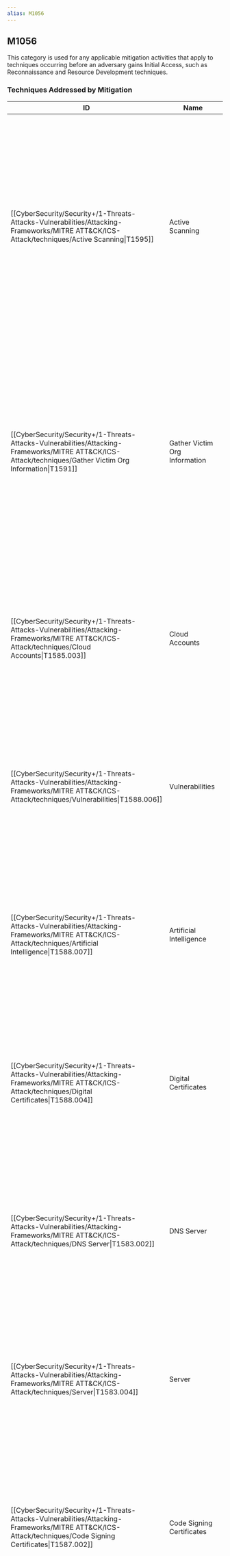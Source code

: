 ```yaml
---
alias: M1056
---
```


## M1056

This category is used for any applicable mitigation activities that apply to techniques occurring before an adversary gains Initial Access, such as Reconnaissance and Resource Development techniques.


### Techniques Addressed by Mitigation

| ID | Name | Description |
| --- | --- | --- |
| [[CyberSecurity/Security+/1-Threats-Attacks-Vulnerabilities/Attacking-Frameworks/MITRE ATT&CK/ICS-Attack/techniques/Active Scanning\|T1595]] | Active Scanning | This technique cannot be easily mitigated with preventive controls since it is based on behaviors performed outside of the scope of enterprise defenses and controls. Efforts should focus on minimizing the amount and sensitivity of data available to external parties. |
| [[CyberSecurity/Security+/1-Threats-Attacks-Vulnerabilities/Attacking-Frameworks/MITRE ATT&CK/ICS-Attack/techniques/Gather Victim Org Information\|T1591]] | Gather Victim Org Information | This technique cannot be easily mitigated with preventive controls since it is based on behaviors performed outside of the scope of enterprise defenses and controls. Efforts should focus on minimizing the amount and sensitivity of data available to external parties. |
| [[CyberSecurity/Security+/1-Threats-Attacks-Vulnerabilities/Attacking-Frameworks/MITRE ATT&CK/ICS-Attack/techniques/Cloud Accounts\|T1585.003]] | Cloud Accounts | This technique cannot be easily mitigated with preventive controls since it is based on behaviors performed outside of the scope of enterprise defenses and controls.  |
| [[CyberSecurity/Security+/1-Threats-Attacks-Vulnerabilities/Attacking-Frameworks/MITRE ATT&CK/ICS-Attack/techniques/Vulnerabilities\|T1588.006]] | Vulnerabilities | This technique cannot be easily mitigated with preventive controls since it is based on behaviors performed outside of the scope of enterprise defenses and controls. |
| [[CyberSecurity/Security+/1-Threats-Attacks-Vulnerabilities/Attacking-Frameworks/MITRE ATT&CK/ICS-Attack/techniques/Artificial Intelligence\|T1588.007]] | Artificial Intelligence | This technique cannot be easily mitigated with preventive controls since it is based on behaviors performed outside of the scope of enterprise defenses and controls. |
| [[CyberSecurity/Security+/1-Threats-Attacks-Vulnerabilities/Attacking-Frameworks/MITRE ATT&CK/ICS-Attack/techniques/Digital Certificates\|T1588.004]] | Digital Certificates | This technique cannot be easily mitigated with preventive controls since it is based on behaviors performed outside of the scope of enterprise defenses and controls. |
| [[CyberSecurity/Security+/1-Threats-Attacks-Vulnerabilities/Attacking-Frameworks/MITRE ATT&CK/ICS-Attack/techniques/DNS Server\|T1583.002]] | DNS Server | This technique cannot be easily mitigated with preventive controls since it is based on behaviors performed outside of the scope of enterprise defenses and controls. |
| [[CyberSecurity/Security+/1-Threats-Attacks-Vulnerabilities/Attacking-Frameworks/MITRE ATT&CK/ICS-Attack/techniques/Server\|T1583.004]] | Server | This technique cannot be easily mitigated with preventive controls since it is based on behaviors performed outside of the scope of enterprise defenses and controls. |
| [[CyberSecurity/Security+/1-Threats-Attacks-Vulnerabilities/Attacking-Frameworks/MITRE ATT&CK/ICS-Attack/techniques/Code Signing Certificates\|T1587.002]] | Code Signing Certificates | This technique cannot be easily mitigated with preventive controls since it is based on behaviors performed outside of the scope of enterprise defenses and controls. |
| [[CyberSecurity/Security+/1-Threats-Attacks-Vulnerabilities/Attacking-Frameworks/MITRE ATT&CK/ICS-Attack/techniques/Network Security Appliances\|T1590.006]] | Network Security Appliances | This technique cannot be easily mitigated with preventive controls since it is based on behaviors performed outside of the scope of enterprise defenses and controls. Efforts should focus on minimizing the amount and sensitivity of data available to external parties. |
| [[CyberSecurity/Security+/1-Threats-Attacks-Vulnerabilities/Attacking-Frameworks/MITRE ATT&CK/ICS-Attack/techniques/Network Trust Dependencies\|T1590.003]] | Network Trust Dependencies | This technique cannot be easily mitigated with preventive controls since it is based on behaviors performed outside of the scope of enterprise defenses and controls. Efforts should focus on minimizing the amount and sensitivity of data available to external parties. |
| [[CyberSecurity/Security+/1-Threats-Attacks-Vulnerabilities/Attacking-Frameworks/MITRE ATT&CK/ICS-Attack/techniques/DNS／Passive DNS\|T1596.001]] | DNS／Passive DNS | This technique cannot be easily mitigated with preventive controls since it is based on behaviors performed outside of the scope of enterprise defenses and controls. Efforts should focus on minimizing the amount and sensitivity of data available to external parties. |
| [[CyberSecurity/Security+/1-Threats-Attacks-Vulnerabilities/Attacking-Frameworks/MITRE ATT&CK/ICS-Attack/techniques/Develop Capabilities\|T1587]] | Develop Capabilities | This technique cannot be easily mitigated with preventive controls since it is based on behaviors performed outside of the scope of enterprise defenses and controls. |
| [[CyberSecurity/Security+/1-Threats-Attacks-Vulnerabilities/Attacking-Frameworks/MITRE ATT&CK/ICS-Attack/techniques/Server\|T1584.004]] | Server | This technique cannot be easily mitigated with preventive controls since it is based on behaviors performed outside of the scope of enterprise defenses and controls. |
| [[CyberSecurity/Security+/1-Threats-Attacks-Vulnerabilities/Attacking-Frameworks/MITRE ATT&CK/ICS-Attack/techniques/Credentials\|T1589.001]] | Credentials | This technique cannot be easily mitigated with preventive controls since it is based on behaviors performed outside of the scope of enterprise defenses and controls. Efforts should focus on minimizing the amount and sensitivity of data available to external parties. |
| [[CyberSecurity/Security+/1-Threats-Attacks-Vulnerabilities/Attacking-Frameworks/MITRE ATT&CK/ICS-Attack/techniques/Software\|T1592.002]] | Software | This technique cannot be easily mitigated with preventive controls since it is based on behaviors performed outside of the scope of enterprise defenses and controls. Efforts should focus on minimizing the amount and sensitivity of data available to external parties. |
| [[CyberSecurity/Security+/1-Threats-Attacks-Vulnerabilities/Attacking-Frameworks/MITRE ATT&CK/ICS-Attack/techniques/Tool\|T1588.002]] | Tool | This technique cannot be easily mitigated with preventive controls since it is based on behaviors performed outside of the scope of enterprise defenses and controls. |
| [[CyberSecurity/Security+/1-Threats-Attacks-Vulnerabilities/Attacking-Frameworks/MITRE ATT&CK/ICS-Attack/techniques/Domains\|T1584.001]] | Domains | This technique cannot be easily mitigated with preventive controls since it is based on behaviors performed outside of the scope of enterprise defenses and controls. |
| [[CyberSecurity/Security+/1-Threats-Attacks-Vulnerabilities/Attacking-Frameworks/MITRE ATT&CK/ICS-Attack/techniques/Wordlist Scanning\|T1595.003]] | Wordlist Scanning | This technique cannot be easily mitigated with preventive controls since it is based on behaviors performed outside of the scope of enterprise defenses and controls. Efforts should focus on minimizing the amount and sensitivity of data available to external parties. |
| [[CyberSecurity/Security+/1-Threats-Attacks-Vulnerabilities/Attacking-Frameworks/MITRE ATT&CK/ICS-Attack/techniques/Serverless\|T1584.007]] | Serverless | This technique cannot be easily mitigated with preventive controls since it is based on behaviors performed outside of the scope of enterprise defenses and controls.  |
| [[CyberSecurity/Security+/1-Threats-Attacks-Vulnerabilities/Attacking-Frameworks/MITRE ATT&CK/ICS-Attack/techniques/Identify Business Tempo\|T1591.003]] | Identify Business Tempo | This technique cannot be easily mitigated with preventive controls since it is based on behaviors performed outside of the scope of enterprise defenses and controls. Efforts should focus on minimizing the amount and sensitivity of data available to external parties. |
| [[CyberSecurity/Security+/1-Threats-Attacks-Vulnerabilities/Attacking-Frameworks/MITRE ATT&CK/ICS-Attack/techniques/Code Signing Certificates\|T1588.003]] | Code Signing Certificates | This technique cannot be easily mitigated with preventive controls since it is based on behaviors performed outside of the scope of enterprise defenses and controls. |
| [[CyberSecurity/Security+/1-Threats-Attacks-Vulnerabilities/Attacking-Frameworks/MITRE ATT&CK/ICS-Attack/techniques/Gather Victim Identity Information\|T1589]] | Gather Victim Identity Information | This technique cannot be easily mitigated with preventive controls since it is based on behaviors performed outside of the scope of enterprise defenses and controls. Efforts should focus on minimizing the amount and sensitivity of data available to external parties. |
| [[CyberSecurity/Security+/1-Threats-Attacks-Vulnerabilities/Attacking-Frameworks/MITRE ATT&CK/ICS-Attack/techniques/Search Open Technical Databases\|T1596]] | Search Open Technical Databases | This technique cannot be easily mitigated with preventive controls since it is based on behaviors performed outside of the scope of enterprise defenses and controls. Efforts should focus on minimizing the amount and sensitivity of data available to external parties. |
| [[CyberSecurity/Security+/1-Threats-Attacks-Vulnerabilities/Attacking-Frameworks/MITRE ATT&CK/ICS-Attack/techniques/Establish Accounts\|T1585]] | Establish Accounts | This technique cannot be easily mitigated with preventive controls since it is based on behaviors performed outside of the scope of enterprise defenses and controls. |
| [[CyberSecurity/Security+/1-Threats-Attacks-Vulnerabilities/Attacking-Frameworks/MITRE ATT&CK/ICS-Attack/techniques/IP Addresses\|T1590.005]] | IP Addresses | This technique cannot be easily mitigated with preventive controls since it is based on behaviors performed outside of the scope of enterprise defenses and controls. Efforts should focus on minimizing the amount and sensitivity of data available to external parties. |
| [[CyberSecurity/Security+/1-Threats-Attacks-Vulnerabilities/Attacking-Frameworks/MITRE ATT&CK/ICS-Attack/techniques/Social Media Accounts\|T1586.001]] | Social Media Accounts | This technique cannot be easily mitigated with preventive controls since it is based on behaviors performed outside of the scope of enterprise defenses and controls. |
| [[CyberSecurity/Security+/1-Threats-Attacks-Vulnerabilities/Attacking-Frameworks/MITRE ATT&CK/ICS-Attack/techniques/Employee Names\|T1589.003]] | Employee Names | This technique cannot be easily mitigated with preventive controls since it is based on behaviors performed outside of the scope of enterprise defenses and controls. Efforts should focus on minimizing the amount and sensitivity of data available to external parties. |
| [[CyberSecurity/Security+/1-Threats-Attacks-Vulnerabilities/Attacking-Frameworks/MITRE ATT&CK/ICS-Attack/techniques/Search Victim-Owned Websites\|T1594]] | Search Victim-Owned Websites | This technique cannot be easily mitigated with preventive controls since it is based on behaviors performed outside of the scope of enterprise defenses and controls. Efforts should focus on minimizing the amount and sensitivity of data available to external parties. |
| [[CyberSecurity/Security+/1-Threats-Attacks-Vulnerabilities/Attacking-Frameworks/MITRE ATT&CK/ICS-Attack/techniques/SEO Poisoning\|T1608.006]] | SEO Poisoning | This technique cannot be easily mitigated with preventive controls since it is based on behaviors performed outside of the scope of enterprise defenses and controls. |
| [[CyberSecurity/Security+/1-Threats-Attacks-Vulnerabilities/Attacking-Frameworks/MITRE ATT&CK/ICS-Attack/techniques/Digital Certificates\|T1587.003]] | Digital Certificates | This technique cannot be easily mitigated with preventive controls since it is based on behaviors performed outside of the scope of enterprise defenses and controls. |
| [[CyberSecurity/Security+/1-Threats-Attacks-Vulnerabilities/Attacking-Frameworks/MITRE ATT&CK/ICS-Attack/techniques/Threat Intel Vendors\|T1597.001]] | Threat Intel Vendors | This technique cannot be easily mitigated with preventive controls since it is based on behaviors performed outside of the scope of enterprise defenses and controls. Efforts should focus on minimizing the amount and sensitivity of data available to external parties. |
| [[CyberSecurity/Security+/1-Threats-Attacks-Vulnerabilities/Attacking-Frameworks/MITRE ATT&CK/ICS-Attack/techniques/Social Media Accounts\|T1585.001]] | Social Media Accounts | This technique cannot be easily mitigated with preventive controls since it is based on behaviors performed outside of the scope of enterprise defenses and controls. |
| [[CyberSecurity/Security+/1-Threats-Attacks-Vulnerabilities/Attacking-Frameworks/MITRE ATT&CK/ICS-Attack/techniques/Email Addresses\|T1589.002]] | Email Addresses | This technique cannot be easily mitigated with preventive controls since it is based on behaviors performed outside of the scope of enterprise defenses and controls. Efforts should focus on minimizing the amount and sensitivity of data available to external parties. |
| [[CyberSecurity/Security+/1-Threats-Attacks-Vulnerabilities/Attacking-Frameworks/MITRE ATT&CK/ICS-Attack/techniques/Search Engines\|T1593.002]] | Search Engines | This technique cannot be easily mitigated with preventive controls since it is based on behaviors performed outside of the scope of enterprise defenses and controls. Efforts should focus on minimizing the amount and sensitivity of data available to external parties. |
| [[CyberSecurity/Security+/1-Threats-Attacks-Vulnerabilities/Attacking-Frameworks/MITRE ATT&CK/ICS-Attack/techniques/Serverless\|T1583.007]] | Serverless | This technique cannot be easily mitigated with preventive controls since it is based on behaviors performed outside of the scope of enterprise defenses and controls.  |
| [[CyberSecurity/Security+/1-Threats-Attacks-Vulnerabilities/Attacking-Frameworks/MITRE ATT&CK/ICS-Attack/techniques/Malware\|T1587.001]] | Malware | This technique cannot be easily mitigated with preventive controls since it is based on behaviors performed outside of the scope of enterprise defenses and controls. |
| [[CyberSecurity/Security+/1-Threats-Attacks-Vulnerabilities/Attacking-Frameworks/MITRE ATT&CK/ICS-Attack/techniques/Upload Malware\|T1608.001]] | Upload Malware | This technique cannot be easily mitigated with preventive controls since it is based on behaviors performed outside of the scope of enterprise defenses and controls. |
| [[CyberSecurity/Security+/1-Threats-Attacks-Vulnerabilities/Attacking-Frameworks/MITRE ATT&CK/ICS-Attack/techniques/Email Accounts\|T1586.002]] | Email Accounts | This technique cannot be easily mitigated with preventive controls since it is based on behaviors performed outside of the scope of enterprise defenses and controls. |
| [[CyberSecurity/Security+/1-Threats-Attacks-Vulnerabilities/Attacking-Frameworks/MITRE ATT&CK/ICS-Attack/techniques/Gather Victim Network Information\|T1590]] | Gather Victim Network Information | This technique cannot be easily mitigated with preventive controls since it is based on behaviors performed outside of the scope of enterprise defenses and controls. Efforts should focus on minimizing the amount and sensitivity of data available to external parties. |
| [[CyberSecurity/Security+/1-Threats-Attacks-Vulnerabilities/Attacking-Frameworks/MITRE ATT&CK/ICS-Attack/techniques/Drive-by Target\|T1608.004]] | Drive-by Target | This technique cannot be easily mitigated with preventive controls since it is based on behaviors performed outside of the scope of enterprise defenses and controls. |
| [[CyberSecurity/Security+/1-Threats-Attacks-Vulnerabilities/Attacking-Frameworks/MITRE ATT&CK/ICS-Attack/techniques/Botnet\|T1583.005]] | Botnet | This technique cannot be easily mitigated with preventive controls since it is based on behaviors performed outside of the scope of enterprise defenses and controls. |
| [[CyberSecurity/Security+/1-Threats-Attacks-Vulnerabilities/Attacking-Frameworks/MITRE ATT&CK/ICS-Attack/techniques/CDNs\|T1596.004]] | CDNs | This technique cannot be easily mitigated with preventive controls since it is based on behaviors performed outside of the scope of enterprise defenses and controls. Efforts should focus on minimizing the amount and sensitivity of data available to external parties. |
| [[CyberSecurity/Security+/1-Threats-Attacks-Vulnerabilities/Attacking-Frameworks/MITRE ATT&CK/ICS-Attack/techniques/Search Closed Sources\|T1597]] | Search Closed Sources | This technique cannot be easily mitigated with preventive controls since it is based on behaviors performed outside of the scope of enterprise defenses and controls. Efforts should focus on minimizing the amount and sensitivity of data available to external parties. |
| [[CyberSecurity/Security+/1-Threats-Attacks-Vulnerabilities/Attacking-Frameworks/MITRE ATT&CK/ICS-Attack/techniques/Determine Physical Locations\|T1591.001]] | Determine Physical Locations | This technique cannot be easily mitigated with preventive controls since it is based on behaviors performed outside of the scope of enterprise defenses and controls. Efforts should focus on minimizing the amount and sensitivity of data available to external parties. |
| [[CyberSecurity/Security+/1-Threats-Attacks-Vulnerabilities/Attacking-Frameworks/MITRE ATT&CK/ICS-Attack/techniques/Web Services\|T1583.006]] | Web Services | This technique cannot be easily mitigated with preventive controls since it is based on behaviors performed outside of the scope of enterprise defenses and controls. |
| [[CyberSecurity/Security+/1-Threats-Attacks-Vulnerabilities/Attacking-Frameworks/MITRE ATT&CK/ICS-Attack/techniques/Botnet\|T1584.005]] | Botnet | This technique cannot be easily mitigated with preventive controls since it is based on behaviors performed outside of the scope of enterprise defenses and controls. |
| [[CyberSecurity/Security+/1-Threats-Attacks-Vulnerabilities/Attacking-Frameworks/MITRE ATT&CK/ICS-Attack/techniques/Scanning IP Blocks\|T1595.001]] | Scanning IP Blocks | This technique cannot be easily mitigated with preventive controls since it is based on behaviors performed outside of the scope of enterprise defenses and controls. Efforts should focus on minimizing the amount and sensitivity of data available to external parties. |
| [[CyberSecurity/Security+/1-Threats-Attacks-Vulnerabilities/Attacking-Frameworks/MITRE ATT&CK/ICS-Attack/techniques/Virtual Private Server\|T1584.003]] | Virtual Private Server | This technique cannot be easily mitigated with preventive controls since it is based on behaviors performed outside of the scope of enterprise defenses and controls. |
| [[CyberSecurity/Security+/1-Threats-Attacks-Vulnerabilities/Attacking-Frameworks/MITRE ATT&CK/ICS-Attack/techniques/Purchase Technical Data\|T1597.002]] | Purchase Technical Data | This technique cannot be easily mitigated with preventive controls since it is based on behaviors performed outside of the scope of enterprise defenses and controls. Efforts should focus on minimizing the amount and sensitivity of data available to external parties. |
| [[CyberSecurity/Security+/1-Threats-Attacks-Vulnerabilities/Attacking-Frameworks/MITRE ATT&CK/ICS-Attack/techniques/Client Configurations\|T1592.004]] | Client Configurations | This technique cannot be easily mitigated with preventive controls since it is based on behaviors performed outside of the scope of enterprise defenses and controls. Efforts should focus on minimizing the amount and sensitivity of data available to external parties. |
| [[CyberSecurity/Security+/1-Threats-Attacks-Vulnerabilities/Attacking-Frameworks/MITRE ATT&CK/ICS-Attack/techniques/Gather Victim Host Information\|T1592]] | Gather Victim Host Information | This technique cannot be easily mitigated with preventive controls since it is based on behaviors performed outside of the scope of enterprise defenses and controls. Efforts should focus on minimizing the amount and sensitivity of data available to external parties. |
| [[CyberSecurity/Security+/1-Threats-Attacks-Vulnerabilities/Attacking-Frameworks/MITRE ATT&CK/ICS-Attack/techniques/Email Accounts\|T1585.002]] | Email Accounts | This technique cannot be easily mitigated with preventive controls since it is based on behaviors performed outside of the scope of enterprise defenses and controls. |
| [[CyberSecurity/Security+/1-Threats-Attacks-Vulnerabilities/Attacking-Frameworks/MITRE ATT&CK/ICS-Attack/mitigations/Vulnerability Scanning\|T1595.002]] | Vulnerability Scanning | This technique cannot be easily mitigated with preventive controls since it is based on behaviors performed outside of the scope of enterprise defenses and controls. Efforts should focus on minimizing the amount and sensitivity of data available to external parties. |
| [[CyberSecurity/Security+/1-Threats-Attacks-Vulnerabilities/Attacking-Frameworks/MITRE ATT&CK/ICS-Attack/techniques/Acquire Infrastructure\|T1583]] | Acquire Infrastructure | This technique cannot be easily mitigated with preventive controls since it is based on behaviors performed outside of the scope of enterprise defenses and controls. |
| [[CyberSecurity/Security+/1-Threats-Attacks-Vulnerabilities/Attacking-Frameworks/MITRE ATT&CK/ICS-Attack/techniques/Business Relationships\|T1591.002]] | Business Relationships | This technique cannot be easily mitigated with preventive controls since it is based on behaviors performed outside of the scope of enterprise defenses and controls. Efforts should focus on minimizing the amount and sensitivity of data available to external parties. |
| [[CyberSecurity/Security+/1-Threats-Attacks-Vulnerabilities/Attacking-Frameworks/MITRE ATT&CK/ICS-Attack/techniques/Hardware\|T1592.001]] | Hardware | This technique cannot be easily mitigated with preventive controls since it is based on behaviors performed outside of the scope of enterprise defenses and controls. Efforts should focus on minimizing the amount and sensitivity of data available to external parties. |
| [[CyberSecurity/Security+/1-Threats-Attacks-Vulnerabilities/Attacking-Frameworks/MITRE ATT&CK/ICS-Attack/techniques/DNS Server\|T1584.002]] | DNS Server | This technique cannot be easily mitigated with preventive controls since it is based on behaviors performed outside of the scope of enterprise defenses and controls. |
| [[CyberSecurity/Security+/1-Threats-Attacks-Vulnerabilities/Attacking-Frameworks/MITRE ATT&CK/ICS-Attack/techniques/Web Services\|T1584.006]] | Web Services | This technique cannot be easily mitigated with preventive controls since it is based on behaviors performed outside of the scope of enterprise defenses and controls. |
| [[CyberSecurity/Security+/1-Threats-Attacks-Vulnerabilities/Attacking-Frameworks/MITRE ATT&CK/ICS-Attack/techniques/Network Topology\|T1590.004]] | Network Topology | This technique cannot be easily mitigated with preventive controls since it is based on behaviors performed outside of the scope of enterprise defenses and controls. Efforts should focus on minimizing the amount and sensitivity of data available to external parties. |
| [[CyberSecurity/Security+/1-Threats-Attacks-Vulnerabilities/Attacking-Frameworks/MITRE ATT&CK/ICS-Attack/techniques/Cloud Accounts\|T1586.003]] | Cloud Accounts | This technique cannot be easily mitigated with preventive controls since it is based on behaviors performed outside of the scope of enterprise defenses and controls. |
| [[CyberSecurity/Security+/1-Threats-Attacks-Vulnerabilities/Attacking-Frameworks/MITRE ATT&CK/ICS-Attack/techniques/Domains\|T1583.001]] | Domains | Organizations may intentionally register similar domains to their own to deter adversaries from creating typosquatting domains. Other facets of this technique cannot be easily mitigated with preventive controls since it is based on behaviors performed outside of the scope of enterprise defenses and controls. |
| [[CyberSecurity/Security+/1-Threats-Attacks-Vulnerabilities/Attacking-Frameworks/MITRE ATT&CK/ICS-Attack/techniques/DNS\|T1590.002]] | DNS | This cannot be easily mitigated with preventive controls since it is based on behaviors performed outside of the scope of enterprise defenses and controls. Efforts should focus on minimizing the amount and sensitivity of data available to external parties. |
| [[CyberSecurity/Security+/1-Threats-Attacks-Vulnerabilities/Attacking-Frameworks/MITRE ATT&CK/ICS-Attack/techniques/Domain Properties\|T1590.001]] | Domain Properties | This technique cannot be easily mitigated with preventive controls since it is based on behaviors performed outside of the scope of enterprise defenses and controls. Efforts should focus on minimizing the amount and sensitivity of data available to external parties. |
| [[CyberSecurity/Security+/1-Threats-Attacks-Vulnerabilities/Attacking-Frameworks/MITRE ATT&CK/ICS-Attack/techniques/Install Digital Certificate\|T1608.003]] | Install Digital Certificate | This technique cannot be easily mitigated with preventive controls since it is based on behaviors performed outside of the scope of enterprise defenses and controls. |
| [[CyberSecurity/Security+/1-Threats-Attacks-Vulnerabilities/Attacking-Frameworks/MITRE ATT&CK/ICS-Attack/techniques/Virtual Private Server\|T1583.003]] | Virtual Private Server | This technique cannot be easily mitigated with preventive controls since it is based on behaviors performed outside of the scope of enterprise defenses and controls. |
| [[CyberSecurity/Security+/1-Threats-Attacks-Vulnerabilities/Attacking-Frameworks/MITRE ATT&CK/ICS-Attack/techniques/Exploits\|T1587.004]] | Exploits | This technique cannot be easily mitigated with preventive controls since it is based on behaviors performed outside of the scope of enterprise defenses and controls. |
| [[CyberSecurity/Security+/1-Threats-Attacks-Vulnerabilities/Attacking-Frameworks/MITRE ATT&CK/ICS-Attack/techniques/Malware\|T1588.001]] | Malware | This technique cannot be easily mitigated with preventive controls since it is based on behaviors performed outside of the scope of enterprise defenses and controls. |
| [[CyberSecurity/Security+/1-Threats-Attacks-Vulnerabilities/Attacking-Frameworks/MITRE ATT&CK/ICS-Attack/techniques/Compromise Accounts\|T1586]] | Compromise Accounts | This technique cannot be easily mitigated with preventive controls since it is based on behaviors performed outside of the scope of enterprise defenses and controls. |
| [[CyberSecurity/Security+/1-Threats-Attacks-Vulnerabilities/Attacking-Frameworks/MITRE ATT&CK/ICS-Attack/techniques/Obtain Capabilities\|T1588]] | Obtain Capabilities | This technique cannot be easily mitigated with preventive controls since it is based on behaviors performed outside of the scope of enterprise defenses and controls. |
| [[CyberSecurity/Security+/1-Threats-Attacks-Vulnerabilities/Attacking-Frameworks/MITRE ATT&CK/ICS-Attack/techniques/Digital Certificates\|T1596.003]] | Digital Certificates | This technique cannot be easily mitigated with preventive controls since it is based on behaviors performed outside of the scope of enterprise defenses and controls. Efforts should focus on minimizing the amount and sensitivity of data available to external parties. |
| [[CyberSecurity/Security+/1-Threats-Attacks-Vulnerabilities/Attacking-Frameworks/MITRE ATT&CK/ICS-Attack/techniques/Firmware\|T1592.003]] | Firmware | This technique cannot be easily mitigated with preventive controls since it is based on behaviors performed outside of the scope of enterprise defenses and controls. Efforts should focus on minimizing the amount and sensitivity of data available to external parties. |
| [[CyberSecurity/Security+/1-Threats-Attacks-Vulnerabilities/Attacking-Frameworks/MITRE ATT&CK/ICS-Attack/techniques/Malvertising\|T1583.008]] | Malvertising | This technique cannot be easily mitigated with preventive controls since it is based on behaviors performed outside of the scope of enterprise defenses and controls. Efforts should be focused on initial access activities, such as drive by compromise where ad blocking adblockers can help prevent malicious code from executing. |
| [[CyberSecurity/Security+/1-Threats-Attacks-Vulnerabilities/Attacking-Frameworks/MITRE ATT&CK/ICS-Attack/techniques/Link Target\|T1608.005]] | Link Target | This technique cannot be easily mitigated with preventive controls since it is based on behaviors performed outside of the scope of enterprise defenses and controls. |
| [[CyberSecurity/Security+/1-Threats-Attacks-Vulnerabilities/Attacking-Frameworks/MITRE ATT&CK/ICS-Attack/techniques/WHOIS\|T1596.002]] | WHOIS | This technique cannot be easily mitigated with preventive controls since it is based on behaviors performed outside of the scope of enterprise defenses and controls. Efforts should focus on minimizing the amount and sensitivity of data available to external parties. |
| [[CyberSecurity/Security+/1-Threats-Attacks-Vulnerabilities/Attacking-Frameworks/MITRE ATT&CK/ICS-Attack/techniques/Exploits\|T1588.005]] | Exploits | This technique cannot be easily mitigated with preventive controls since it is based on behaviors performed outside of the scope of enterprise defenses and controls. |
| [[CyberSecurity/Security+/1-Threats-Attacks-Vulnerabilities/Attacking-Frameworks/MITRE ATT&CK/ICS-Attack/techniques/Stage Capabilities\|T1608]] | Stage Capabilities | This technique cannot be easily mitigated with preventive controls since it is based on behaviors performed outside of the scope of enterprise defenses and controls. |
| [[CyberSecurity/Security+/1-Threats-Attacks-Vulnerabilities/Attacking-Frameworks/MITRE ATT&CK/ICS-Attack/techniques/Network Devices\|T1584.008]] | Network Devices | This technique cannot be easily mitigated with preventive controls since it is based on behaviors performed outside of the scope of enterprise defenses and controls. |
| [[CyberSecurity/Security+/1-Threats-Attacks-Vulnerabilities/Attacking-Frameworks/MITRE ATT&CK/ICS-Attack/techniques/Identify Roles\|T1591.004]] | Identify Roles | This technique cannot be easily mitigated with preventive controls since it is based on behaviors performed outside of the scope of enterprise defenses and controls. Efforts should focus on minimizing the amount and sensitivity of data available to external parties. |
| [[CyberSecurity/Security+/1-Threats-Attacks-Vulnerabilities/Attacking-Frameworks/MITRE ATT&CK/ICS-Attack/techniques/Compromise Infrastructure\|T1584]] | Compromise Infrastructure | This technique cannot be easily mitigated with preventive controls since it is based on behaviors performed outside of the scope of enterprise defenses and controls. |
| [[CyberSecurity/Security+/1-Threats-Attacks-Vulnerabilities/Attacking-Frameworks/MITRE ATT&CK/ICS-Attack/techniques/Scan Databases\|T1596.005]] | Scan Databases | This technique cannot be easily mitigated with preventive controls since it is based on behaviors performed outside of the scope of enterprise defenses and controls. Efforts should focus on minimizing the amount and sensitivity of data available to external parties. |
| [[CyberSecurity/Security+/1-Threats-Attacks-Vulnerabilities/Attacking-Frameworks/MITRE ATT&CK/ICS-Attack/techniques/Social Media\|T1593.001]] | Social Media | This technique cannot be easily mitigated with preventive controls since it is based on behaviors performed outside of the scope of enterprise defenses and controls. Efforts should focus on minimizing the amount and sensitivity of data available to external parties. |
| [[CyberSecurity/Security+/1-Threats-Attacks-Vulnerabilities/Attacking-Frameworks/MITRE ATT&CK/ICS-Attack/techniques/Acquire Access\|T1650]] | Acquire Access | This technique cannot be easily mitigated with preventive controls since it is based on behaviors performed outside of the scope of enterprise defenses and controls.  |
| [[CyberSecurity/Security+/1-Threats-Attacks-Vulnerabilities/Attacking-Frameworks/MITRE ATT&CK/ICS-Attack/techniques/Upload Tool\|T1608.002]] | Upload Tool | This technique cannot be easily mitigated with preventive controls since it is based on behaviors performed outside of the scope of enterprise defenses and controls. |
| [[CyberSecurity/Security+/1-Threats-Attacks-Vulnerabilities/Attacking-Frameworks/MITRE ATT&CK/ICS-Attack/techniques/Search Open Websites／Domains\|T1593]] | Search Open Websites／Domains | This technique cannot be easily mitigated with preventive controls since it is based on behaviors performed outside of the scope of enterprise defenses and controls. Efforts should focus on minimizing the amount and sensitivity of data available to external parties. |
| [[CyberSecurity/Security+/1-Threats-Attacks-Vulnerabilities/Attacking-Frameworks/MITRE ATT&CK/ICS-Attack/techniques/Search Open Technical Databases\|T1596]] | Search Open Technical Databases | This technique cannot be easily mitigated with preventive controls since it is based on behaviors performed outside of the scope of enterprise defenses and controls. Efforts should focus on minimizing the amount and sensitivity of data available to external parties. |
